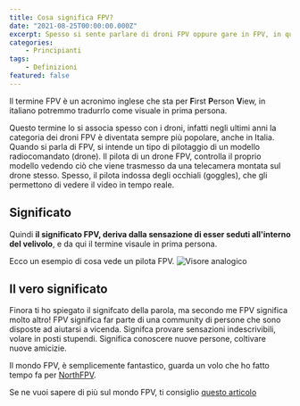```yaml
---
title: Cosa significa FPV? 
date: "2021-08-25T00:00:00.000Z"
excerpt: Spesso si sente parlare di droni FPV oppure gare in FPV, in questo articolo spiego in modo semplice il significato di questo termine.
categories:
    - Principianti
tags: 
    - Definizioni
featured: false
---
```




Il termine FPV è un acronimo inglese che sta per **F**irst **P**erson **V**iew, in italiano potremmo tradurrlo come visuale in prima persona. 

Questo termine lo si associa spesso con i droni, infatti negli ultimi anni la categoria dei droni FPV è diventata sempre più popolare, anche in Italia.
Quando si parla di FPV, si intende un tipo di pilotaggio di un modello radiocomandato (drone). Il pilota di un drone FPV, controlla il proprio modello vedendo ciò che viene trasmesso da una telecamera montata sul drone stesso. Spesso, il pilota indossa degli occhiali (goggles), che gli permettono di vedere il video in tempo reale. 

## Significato

Quindi **il significato FPV, deriva dalla sensazione di esser seduti all'interno del velivolo**, e da qui il termine visaule in prima persona.


Ecco un esempio di cosa vede un pilota FPV.
![Visore analogico](/assets/significato-fpv/analog_osd.png)

## Il vero significato
Finora ti ho spiegato il signifcato della parola, ma secondo me FPV significa molto altro!
FPV significa far parte di una community di persone che sono disposte ad aiutarsi a vicenda. Signifca provare sensazioni indescrivibili, volare in posti stupendi. Significa conoscere nuove persone, coltivare nuove amicizie.

Il mondo FPV, è semplicemente fantastico, guarda un volo che ho fatto tempo fa per [NorthFPV](https://northfpv.com).


<YouTubeEmbed link="https://youtu.be/POucyxDN_NE?t=4"/>


Se ne vuoi sapere di più sul mondo FPV, ti consiglio [questo articolo](https://lucafpv.com/fpv-per-principianti)